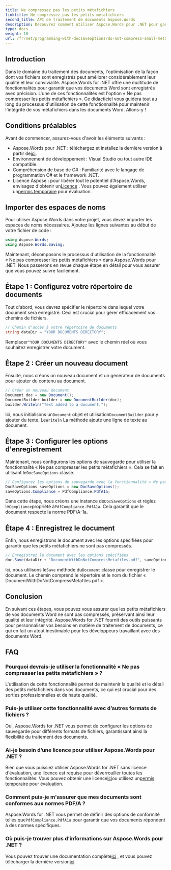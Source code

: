 ```yaml
---
title: Ne compressez pas les petits métafichiers
linktitle: Ne compressez pas les petits métafichiers
second_title: API de traitement de documents Aspose.Words
description: Découvrez comment utiliser Aspose.Words pour .NET pour garantir que les petits métafichiers des documents Word ne sont pas compressés, préservant ainsi leur qualité et leur intégrité. Guide étape par étape inclus.
type: docs
weight: 10
url: /fr/net/programming-with-docsaveoptions/do-not-compress-small-metafiles/
---
```

## Introduction

Dans le domaine du traitement des documents, l'optimisation de la façon dont vos fichiers sont enregistrés peut améliorer considérablement leur qualité et leur convivialité. Aspose.Words for .NET offre une multitude de fonctionnalités pour garantir que vos documents Word sont enregistrés avec précision. L'une de ces fonctionnalités est l'option « Ne pas compresser les petits métafichiers ». Ce didacticiel vous guidera tout au long du processus d'utilisation de cette fonctionnalité pour maintenir l'intégrité de vos métafichiers dans les documents Word. Allons-y !

## Conditions préalables

Avant de commencer, assurez-vous d'avoir les éléments suivants :

-  Aspose.Words pour .NET : téléchargez et installez la dernière version à partir de[ici](https://releases.aspose.com/words/net/).
- Environnement de développement : Visual Studio ou tout autre IDE compatible.
- Compréhension de base de C# : Familiarité avec le langage de programmation C# et le framework .NET.
-  Licence Aspose : pour libérer tout le potentiel d'Aspose.Words, envisagez d'obtenir un[Licence](https://purchase.aspose.com/buy) . Vous pouvez également utiliser un[permis temporaire](https://purchase.aspose.com/temporary-license/) pour évaluation.

## Importer des espaces de noms

Pour utiliser Aspose.Words dans votre projet, vous devez importer les espaces de noms nécessaires. Ajoutez les lignes suivantes au début de votre fichier de code :

```csharp
using Aspose.Words;
using Aspose.Words.Saving;
```

Maintenant, décomposons le processus d'utilisation de la fonctionnalité « Ne pas compresser les petits métafichiers » dans Aspose.Words pour .NET. Nous passerons en revue chaque étape en détail pour vous assurer que vous pouvez suivre facilement.

## Étape 1 : Configurez votre répertoire de documents

Tout d'abord, vous devrez spécifier le répertoire dans lequel votre document sera enregistré. Ceci est crucial pour gérer efficacement vos chemins de fichiers.

```csharp
// Chemin d'accès à votre répertoire de documents
string dataDir = "YOUR DOCUMENTS DIRECTORY";
```

 Remplacer`"YOUR DOCUMENTS DIRECTORY"` avec le chemin réel où vous souhaitez enregistrer votre document.

## Étape 2 : Créer un nouveau document

Ensuite, nous créons un nouveau document et un générateur de documents pour ajouter du contenu au document.

```csharp
// Créer un nouveau document
Document doc = new Document();
DocumentBuilder builder = new DocumentBuilder(doc);
builder.Writeln("Text added to a document.");
```

 Ici, nous initialisons un`Document` objet et utilisation`DocumentBuilder` pour y ajouter du texte. Le`Writeln` La méthode ajoute une ligne de texte au document.

## Étape 3 : Configurer les options d'enregistrement

 Maintenant, nous configurons les options de sauvegarde pour utiliser la fonctionnalité « Ne pas compresser les petits métafichiers ». Cela se fait en utilisant le`DocSaveOptions` classe.

```csharp
// Configurez les options de sauvegarde avec la fonctionnalité « Ne pas compresser les petits métafichiers »
DocSaveOptions saveOptions = new DocSaveOptions();
saveOptions.Compliance = PdfCompliance.PdfA1a;
```

 Dans cette étape, nous créons une instance de`DocSaveOptions` et réglez le`Compliance`propriété à`PdfCompliance.PdfA1a`. Cela garantit que le document respecte la norme PDF/A-1a.

## Étape 4 : Enregistrez le document

Enfin, nous enregistrons le document avec les options spécifiées pour garantir que les petits métafichiers ne sont pas compressés.

```csharp
// Enregistrez le document avec les options spécifiées
doc.Save(dataDir + "DocumentWithDoNotCompressMetafiles.pdf", saveOptions);
```

 Ici, nous utilisons le`Save` méthode du`Document` classe pour enregistrer le document. Le chemin comprend le répertoire et le nom du fichier « DocumentWithDoNotCompressMetafiles.pdf ».

## Conclusion

En suivant ces étapes, vous pouvez vous assurer que les petits métafichiers de vos documents Word ne sont pas compressés, préservant ainsi leur qualité et leur intégrité. Aspose.Words for .NET fournit des outils puissants pour personnaliser vos besoins en matière de traitement de documents, ce qui en fait un atout inestimable pour les développeurs travaillant avec des documents Word.

## FAQ

### Pourquoi devrais-je utiliser la fonctionnalité « Ne pas compresser les petits métafichiers » ?

L'utilisation de cette fonctionnalité permet de maintenir la qualité et le détail des petits métafichiers dans vos documents, ce qui est crucial pour des sorties professionnelles et de haute qualité.

### Puis-je utiliser cette fonctionnalité avec d’autres formats de fichiers ?

Oui, Aspose.Words for .NET vous permet de configurer les options de sauvegarde pour différents formats de fichiers, garantissant ainsi la flexibilité du traitement des documents.

### Ai-je besoin d’une licence pour utiliser Aspose.Words pour .NET ?

 Bien que vous puissiez utiliser Aspose.Words for .NET sans licence d'évaluation, une licence est requise pour déverrouiller toutes les fonctionnalités. Vous pouvez obtenir une licence[ici](https://purchase.aspose.com/buy)ou utilisez un[permis temporaire](https://purchase.aspose.com/temporary-license/) pour évaluation.

### Comment puis-je m'assurer que mes documents sont conformes aux normes PDF/A ?

 Aspose.Words for .NET vous permet de définir des options de conformité telles que`PdfCompliance.PdfA1a` pour garantir que vos documents répondent à des normes spécifiques.

### Où puis-je trouver plus d’informations sur Aspose.Words pour .NET ?

 Vous pouvez trouver une documentation complète[ici](https://reference.aspose.com/words/net/) , et vous pouvez télécharger la dernière version[ici](https://releases.aspose.com/words/net/).
